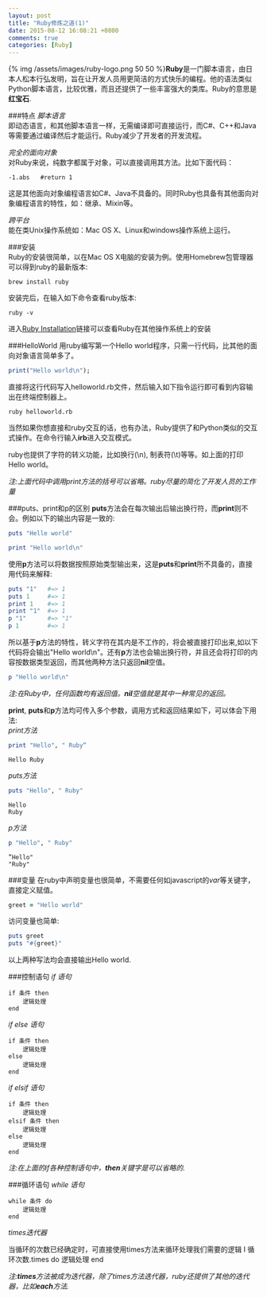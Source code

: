 ```yaml
---
layout: post
title: "Ruby修炼之道(1)"
date: 2015-08-12 16:08:21 +0800
comments: true
categories: [Ruby]
---
```

{% img /assets/images/ruby-logo.png 50 50 %}**Ruby**是一门脚本语言，由日本人松本行弘发明，旨在让开发人员用更简洁的方式快乐的编程。他的语法类似Python脚本语言，比较优雅，而且还提供了一些丰富强大的类库。Ruby的意思是**红宝石**.

###特点
*脚本语言*   
即动态语言，和其他脚本语言一样，无需编译即可直接运行，而C#、C++和Java等需要通过编译然后才能运行。Ruby减少了开发者的开发流程。

<!-- more -->
	
*完全的面向对象*  
对Ruby来说，纯数字都属于对象，可以直接调用其方法。比如下面代码：   
```
-1.abs   #return 1
```
	
这是其他面向对象编程语言如C#、Java不具备的。同时Ruby也具备有其他面向对象编程语言的特性，如：继承、Mixin等。
	
*跨平台*   
能在类Unix操作系统如：Mac OS X、Linux和windows操作系统上运行。
	
###安装   
Ruby的安装很简单，以在Mac OS X电脑的安装为例。使用Homebrew包管理器可以得到ruby的最新版本:   
``` 
brew install ruby
```

安装完后，在输入如下命令查看ruby版本:   
``` 
ruby -v
```

进入[Ruby Installation](https://www.ruby-lang.org/en/documentation/installation/)链接可以查看Ruby在其他操作系统上的安装

###HelloWorld
用ruby编写第一个Hello world程序，只需一行代码，比其他的面向对象语言简单多了。   
``` ruby
print("Hello world\n");
```

直接将这行代码写入helloworld.rb文件，然后输入如下指令运行即可看到内容输出在终端控制器上。   
```
ruby helloworld.rb
``` 

当然如果你想直接和ruby交互的话，也有办法，Ruby提供了和Python类似的交互式操作。在命令行输入**irb**进入交互模式。

ruby也提供了字符的转义功能，比如换行(\n), 制表符(\t)等等。如上面的打印Hello world。

*注:上面代码中调用print方法的括号可以省略。ruby尽量的简化了开发人员的工作量*


###puts、print和p的区别
**puts**方法会在每次输出后输出换行符，而**print**则不会。例如以下的输出内容是一致的:
``` ruby
puts "Helle world"

print "Hello world\n"
```

使用**p**方法可以将数据按照原始类型输出来，这是**puts**和**print**所不具备的，直接用代码来解释:
``` ruby
puts "1"   #=> 1
puts 1     #=> 1
print 1    #=> 1
print "1"  #=> 1
p "1"      #=> "1"
p 1        #=> 1
```

所以基于**p**方法的特性，转义字符在其内是不工作的，将会被直接打印出来,如以下代码将会输出"Hello world\n"。还有**p**方法也会输出换行符，并且还会将打印的内容按数据类型返回，而其他两种方法只返回**nil**空值。
``` ruby
p "Hello world\n"  
```

*注:在Ruby中，任何函数均有返回值。**nil**空值就是其中一种常见的返回。*

**print**, **puts**和**p**方法均可传入多个参数，调用方式和返回结果如下，可以体会下用法:  
*print方法*    
``` ruby
print "Hello", " Ruby“
```

	Hello Ruby

*puts方法*   
``` ruby
puts "Hello", " Ruby"
```

	Hello
	Ruby

*p方法*	   
``` ruby
p "Hello", " Ruby"
```

	”Hello"
	"Ruby"


###变量
在ruby中声明变量也很简单，不需要任何如javascript的*var*等关键字，直接定义赋值。

``` ruby
greet = "Hello world"
```

访问变量也简单:   

``` ruby
puts greet
puts "#{greet}"
```    
以上两种写法均会直接输出Hello world.

###控制语句
*if 语句*   

	if 条件 then
  		逻辑处理
	end
	
*if else 语句*
	
	if 条件 then
		逻辑处理
	else
		逻辑处理
	end
	
*if elsif 语句*

	if 条件 then
		逻辑处理
	elsif 条件 then
		逻辑处理
	else
		逻辑处理
	end

*注:在上面的if各种控制语句中，**then**关键字是可以省略的.*

###循环语句
*while 语句*

	while 条件 do
		逻辑处理
	end
	
	
*times迭代器*

当循环的次数已经确定时，可直接使用times方法来循环处理我们需要的逻辑
	I
	循环次数.times do 
		逻辑处理
	end

*注:**times**方法被成为迭代器，除了times方法迭代器，ruby还提供了其他的迭代器，比如**each**方法.*

	
